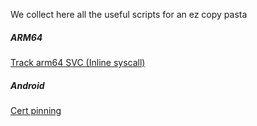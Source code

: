 We collect here all the useful scripts for an ez copy pasta


##### ARM64
[Track arm64 SVC (Inline syscall)](https://github.com/secRet-re/frida-scripts/blob/master/arm64/hook_svc.js)

##### Android
[Cert pinning](https://github.com/secRet-re/frida-scripts/blob/master/android/pinning.js)

